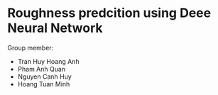 # Roughness predcition using Deee Neural Network

Group member: 
- Tran Huy Hoang Anh
- Pham Anh Quan 
- Nguyen Canh Huy
- Hoang Tuan Minh